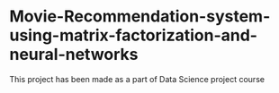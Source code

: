 # Movie-Recommendation-system-using-matrix-factorization-and-neural-networks

This project has been made as a part of Data Science project course
